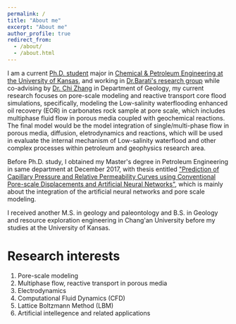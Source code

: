 ```yaml
---
permalink: /
title: "About me"
excerpt: "About me"
author_profile: true
redirect_from: 
  - /about/
  - /about.html
---
```


I am a current [Ph.D. student](https://barati.ku.edu/siyan-liu) major in [Chemical & Petroleum Engineering at the University of Kansas](https://cpe.ku.edu/), and working in [Dr.Barati's research group](https://cpe.ku.edu/reza-barati) while co-advising by [Dr. Chi Zhang](http://www.chizhanggeophysics.com) in Department of Geology, my current research focuses on pore-scale modeling and reactive transport core flood simulations, specifically, modeling the Low-salinity waterflooding enhanced oil recovery (EOR) in carbonates rock sample at pore scale, which includes multiphase fluid flow in porous media coupled with geochemical reactions. The final model would be the model integration of single/multi-phase flow in porous media, diffusion, eletrodynamics and reactions, which will be used in evaluate the internal mechanism of Low-salinity waterflood and other complex processes within petroleum and geophysics research area. 

Before Ph.D. study, I obtained my Master's degree in Petroleum Engineering in same department at December 2017, with thesis entitled ["Prediction of Capillary Pressure and Relative Permeability Curves using Conventional Pore-scale Displacements and Artificial Neural Networks"](https://kuscholarworks.ku.edu/handle/1808/26357), which is mainly about the integration of the artificial neural networks and pore scale modeling.

I received another M.S. in geology and paleontology and B.S. in Geology and resource exploration engineering in Chang'an University before my studies at the University of Kansas. 

Research interests
======
1. Pore-scale modeling
2. Multiphase flow, reactive transport in porous media
3. Electrodynamics 
4. Computational Fluid Dynamics (CFD)
5. Lattice Boltzmann Method (LBM)
6. Artificial intellegence and related applications

